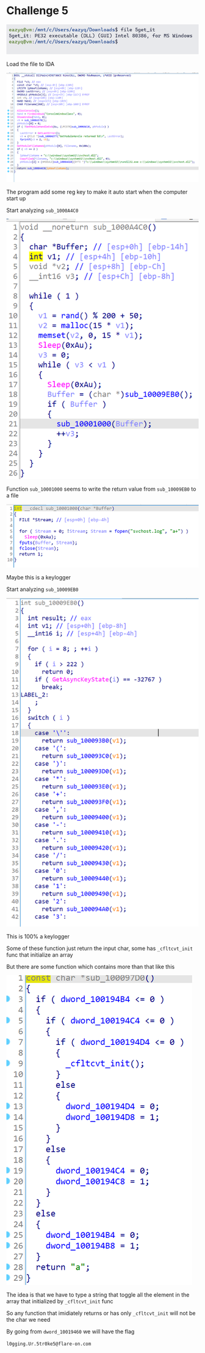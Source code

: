 # Challenge 5

![1](1.png)

Load the file to IDA

![2](2.png)

The program add some reg key to make it auto start when the computer start up

Start analyzing `sub_1000A4C0`

![3](3.png)

Function `sub_10001000` seems to write the return value from `sub_10009EB0` to a file

![4](4.png)

Maybe this is a keylogger

Start analyzing `sub_10009EB0`

![5](5.png)

This is 100% a keylogger

Some of these function just return the input char, some has `_cfltcvt_init` func that initialize an array

But there are some function which contains more than that like this

![6](6.png)

The idea is that we have to type a string that toggle all the element in the array that initialized by `_cfltcvt_init` func

So any function that imidiately returns or has only `_cfltcvt_init` will not be the char we need

By going from `dword_10019460` we will have the flag

`l0gging.Ur.5tr0ke5@flare-on.com`
